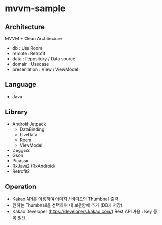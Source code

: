 # mvvm-sample

## Architecture

MVVM + Clean Architecture

- db : Use Room
- remote : Retrofit
- data : Repository / Data source
- domain : Usecase
- presentation : View / ViewModel

## Language
- Java

## Library
- Android Jetpack
  * DataBinding
  * LiveData
  * Room
  * ViewModel
- Dagger2
- Gson
- Picasso
- RxJava2 (RxAndroid)
- Retrofit2

## Operation

- Kakao API를 이용하여 이미지 / 비디오의 Thumbnail 출력
- 원하는 Thumbnail을 선택하여 내 보관함에 추가 (DB에 저장)
- Kakao Developer (https://developers.kakao.com/) Rest API 사용 : Key 등록 필요
